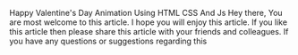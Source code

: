 Happy Valentine's Day Animation Using HTML CSS And Js
Hey there, You are most welcome to this article. I hope you will enjoy this article. If you like this article then please share this article with your friends and colleagues. If you have any questions or suggestions regarding this
